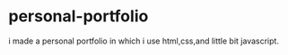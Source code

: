 # personal-portfolio
i made a personal portfolio in which i use html,css,and little bit javascript.
